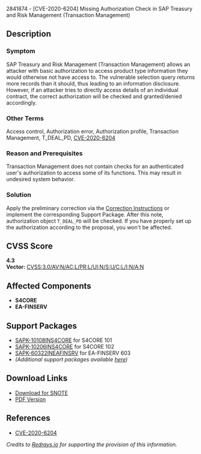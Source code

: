 2841874 - [CVE-2020-6204] Missing Authorization Check in SAP Treasury and Risk Management (Transaction Management)

## Description

### Symptom
SAP Treasury and Risk Management (Transaction Management) allows an attacker with basic authorization to access product type information they would otherwise not have access to. The vulnerable selection query returns more records than it should, thus leading to an information disclosure. However, if an attacker tries to directly access details of an individual contract, the correct authorization will be checked and granted/denied accordingly.

### Other Terms
Access control, Authorization error, Authorization profile, Transaction Management, T_DEAL_PD, [CVE-2020-6204](https://cve.mitre.org/cgi-bin/cvename.cgi?name=CVE-2020-6204)

### Reason and Prerequisites
Transaction Management does not contain checks for an authenticated user's authorization to access some of its functions. This may result in undesired system behavior.

### Solution
Apply the preliminary correction via the [Correction Instructions](https://me.sap.com/corrins/0002841874/19773) or implement the corresponding Support Package. After this note, authorization object `T_DEAL_PD` will be checked. If you have properly set up the authorization according to the proposal, you won't be affected.

## CVSS Score
**4.3**  
**Vector:** [CVSS:3.0/AV:N/AC:L/PR:L/UI:N/S:U/C:L/I:N/A:N](https://nvd.nist.gov/vuln-metrics/cvss)

## Affected Components
- **S4CORE**
- **EA-FINSERV**

## Support Packages
- [SAPK-10108INS4CORE](https://me.sap.com/supportpackage/SAPK-10108INS4CORE) for S4CORE 101
- [SAPK-10206INS4CORE](https://me.sap.com/supportpackage/SAPK-10206INS4CORE) for S4CORE 102
- [SAPK-60322INEAFINSRV](https://me.sap.com/supportpackage/SAPK-60322INEAFINSRV) for EA-FINSERV 603
- *(Additional support packages available [here](https://me.sap.com/supportpackage/SAPK-80010INEAFINSRV))*

## Download Links
- [Download for SNOTE](https://notesdownloads.sap.com/note/0040000000377022020)
- [PDF Version](https://userapps.support.sap.com/sap/support/sfm/notes/print/0002841874?language=en-US&token=6307F33B13A1CE688B72E92A1FC80998)

## References
- [CVE-2020-6204](https://cve.mitre.org/cgi-bin/cvename.cgi?name=CVE-2020-6204)

*Credits to [Redrays.io](https://redrays.io) for supporting the provision of this information.*